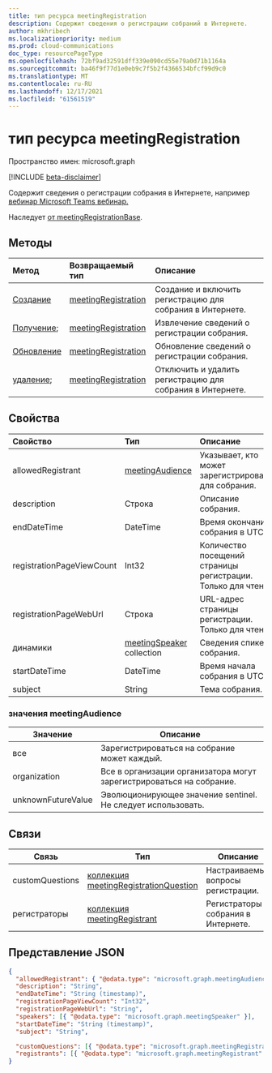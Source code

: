 ```yaml
---
title: тип ресурса meetingRegistration
description: Содержит сведения о регистрации собраний в Интернете.
author: mkhribech
ms.localizationpriority: medium
ms.prod: cloud-communications
doc_type: resourcePageType
ms.openlocfilehash: 72bf9ad32591dff339e090cd55e79a0d71b1164a
ms.sourcegitcommit: ba46f9f77d1e0eb9c7f5b2f4366534bfcf99d9c0
ms.translationtype: MT
ms.contentlocale: ru-RU
ms.lasthandoff: 12/17/2021
ms.locfileid: "61561519"
---
```

# <a name="meetingregistration-resource-type"></a>тип ресурса meetingRegistration

Пространство имен: microsoft.graph

[!INCLUDE [beta-disclaimer](../../includes/beta-disclaimer.md)]

Содержит сведения о регистрации собрания в Интернете, например [вебинар Microsoft Teams вебинар.](https://support.microsoft.com/en-us/office/get-started-with-teams-webinars-42f3f874-22dc-4289-b53f-bbc1a69013e3) 

Наследует [от meetingRegistrationBase](meetingregistrationbase.md).

## <a name="methods"></a>Методы

| Метод | Возвращаемый тип | Описание |
| :----- | :---------- | :---------- |
|[Создание](../api/meetingregistration-post.md) | [meetingRegistration](meetingregistration.md) | Создание и включить регистрацию для собрания в Интернете. |
|[Получение](../api/meetingregistration-get.md); | [meetingRegistration](meetingregistration.md) | Извлечение сведений о регистрации собрания. |
|[Обновление](../api/meetingregistration-update.md) | [meetingRegistration](meetingregistration.md) | Обновление сведений о регистрации собрания. |
|[удаление](../api/meetingregistration-delete.md); | [meetingRegistration](meetingregistration.md) | Отключить и удалить регистрацию для собрания в Интернете. |

## <a name="properties"></a>Свойства

| Свойство | Тип | Описание |
| :------- | :--- | :---------- |
| allowedRegistrant | [meetingAudience](#meetingaudience-values) | Указывает, кто может зарегистрироваться для собрания. |
| description | Строка | Описание собрания. |
| endDateTime | DateTime | Время окончания собрания в UTC. |
| registrationPageViewCount | Int32 | Количество посещений страницы регистрации. Только для чтения. |
| registrationPageWebUrl | Строка | URL-адрес страницы регистрации. Только для чтения. |
| динамики | [meetingSpeaker](meetingSpeaker.md) collection | Сведения спикера собрания. |
| startDateTime | DateTime | Время начала собрания в UTC. |
| subject | String | Тема собрания. |

### <a name="meetingaudience-values"></a>значения meetingAudience

| Значение              | Описание |
| ------------------ | ----------- |
| все           | Зарегистрироваться на собрание может каждый. |
| organization       | Все в организации организатора могут зарегистрироваться на собрание. |
| unknownFutureValue | Эволюционирующее значение sentinel. Не следует использовать. |

## <a name="relationships"></a>Связи

| Связь | Тип | Описание |
| ------------ | ---- | ----------- |
| customQuestions | [коллекция meetingRegistrationQuestion](meetingRegistrationQuestion.md)| Настраиваемые вопросы регистрации. |
| регистраторы | [коллекция meetingRegistrant](meetingRegistrant.md) | Регистраторы собрания в Интернете. |

## <a name="json-representation"></a>Представление JSON

<!-- {
  "blockType": "resource",
  "@odata.type": "microsoft.graph.meetingRegistration"
}-->

```json
{
  "allowedRegistrant": { "@odata.type": "microsoft.graph.meetingAudience" },
  "description": "String",
  "endDateTime": "String (timestamp)",
  "registrationPageViewCount": "Int32",
  "registrationPageWebUrl": "String",
  "speakers": [{ "@odata.type": "microsoft.graph.meetingSpeaker" }],
  "startDateTime": "String (timestamp)",
  "subject": "String",

  "customQuestions": [{ "@odata.type": "microsoft.graph.meetingRegistrationQuestion" }],
  "registrants": [{ "@odata.type": "microsoft.graph.meetingRegistrant" }]
}
```
